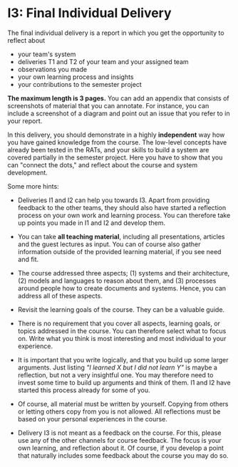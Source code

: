 # I3: Final Individual Delivery

The final individual delivery is a report in which you get the opportunity to reflect about 

- your team's system
- deliveries T1 and T2 of your team and your assigned team
- observations you made
- your own learning process and insights
- your contributions to the semester project

**The maximum length is 3 pages.** You can add an appendix that consists of screenshots of material that you can annotate. For instance, you can include a screenshot of a diagram and point out an issue that you refer to in your report.

In this delivery, you should demonstrate in a highly **independent** way how you have gained knowledge from the course. The low-level concepts have already been tested in the RATs, and your skills to build a system are covered partially in the semester project. Here you have to show that you can "connect the dots," and reflect about the course and system development.

Some more hints:

- Deliveries I1 and I2 can help you towards I3. Apart from providing feedback to the other teams, they should also have started a reflection process on your own work and learning process. You can therefore take up points you made in I1 and I2 and develop them. 

- You can take **all teaching material**, including all presentations, articles and the guest lectures as input. You can of course also gather information outside of the provided learning material, if you see need and fit.

- The course addressed three aspects; (1) systems and their architecture, (2) models and languages to reason about them, and (3) processes around people how to create documents and systems. Hence, you can address all of these aspects. 

- Revisit the learning goals of the course. They can be a valuable guide.

- There is no requirement that you cover all aspects, learning goals, or topics addressed in the course. You can therefore select what to focus on. Write what you think is most interesting and most individual to your experience.

- It is important that you write logically, and that you build up some larger arguments. Just listing _"I learned X but I did not learn Y"_ is maybe a reflection, but not a very insightful one. You may therefore need to invest some time to build up arguments and think of them. I1 and I2 have started this process already for some of you. 

- Of course, all material must be written by yourself. Copying from others or letting others copy from you is not allowed. All reflections must be based on your personal experiences in the course. 

- Delivery I3 is not meant as a feedback on the course. For this, please use any of the other channels for course feedback. The focus is your own learning, and reflection about it. Of course, if you develop a point that naturally includes some feedback about the course you may do so.

